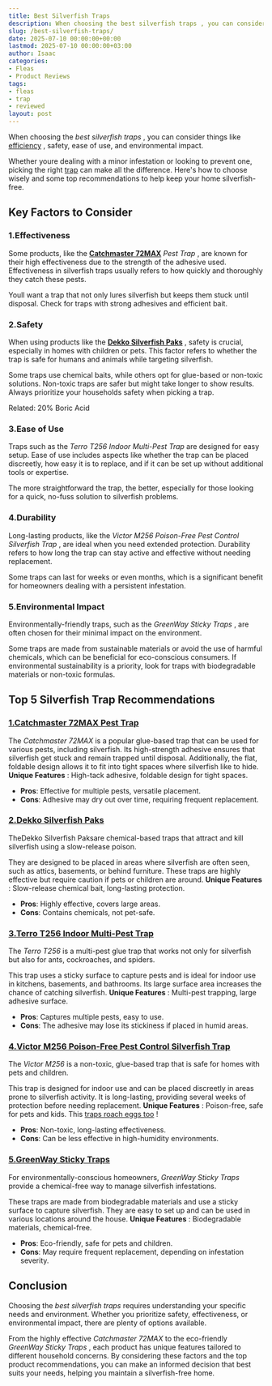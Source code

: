 ```yaml
---
title: Best Silverfish Traps
description: When choosing the best silverfish traps , you can consider things like efficiency , safety, ease of use, and environmental impact. Whether youre dealing with...
slug: /best-silverfish-traps/
date: 2025-07-10 00:00:00+00:00
lastmod: 2025-07-10 00:00:00+03:00
author: Isaac
categories:
- Fleas
- Product Reviews
tags:
- fleas
- trap
- reviewed
layout: post
---
```

When choosing the
*best silverfish traps*
, you can consider things like
[efficiency](https://pestpolicy.com/how-to-get-rid-of-silverfish/)
, safety, ease of use, and environmental impact.

Whether youre dealing with a minor infestation or looking to prevent one, picking the right [trap](https://pestpolicy.com/best-fly-trap/) can make all the difference. Here's how to choose wisely and some top recommendations to help keep your home silverfish-free.
## Key Factors to Consider
### 1.**Effectiveness**
Some products, like the
[**Catchmaster 72MAX**](https://www.amazon.com/dp/B007E83LUM/?tag=p-policy-20)
*Pest Trap*
, are known for their high effectiveness due to the strength of the adhesive used. Effectiveness in silverfish traps usually refers to how quickly and thoroughly they catch these pests.

Youll want a trap that not only lures silverfish but keeps them stuck until disposal. Check for traps with strong adhesives and efficient bait.
### 2.**Safety**
When using products like the
[**Dekko Silverfish Paks**](https://www.amazon.com/dp/B002Y2OW6A/?tag=p-policy-20)
, safety is crucial, especially in homes with children or pets. This factor refers to whether the trap is safe for humans and animals while targeting silverfish.

Some traps use chemical baits, while others opt for glue-based or non-toxic solutions. Non-toxic traps are safer but might take longer to show results. Always prioritize your households safety when picking a trap.

Related:
20% Boric Acid
### 3.**Ease of Use**
Traps such as the
*Terro T256 Indoor Multi-Pest Trap*
are designed for easy setup. Ease of use includes aspects like whether the trap can be placed discreetly, how easy it is to replace, and if it can be set up without additional tools or expertise.

The more straightforward the trap, the better, especially for those looking for a quick, no-fuss solution to silverfish problems.
### 4.**Durability**
Long-lasting products, like the
*Victor M256 Poison-Free Pest Control Silverfish Trap*
, are ideal when you need extended protection. Durability refers to how long the trap can stay active and effective without needing replacement.

Some traps can last for weeks or even months, which is a significant benefit for homeowners dealing with a persistent infestation.
### 5.**Environmental Impact**
Environmentally-friendly traps, such as the
*GreenWay Sticky Traps*
, are often chosen for their minimal impact on the environment.

Some traps are made from sustainable materials or avoid the use of harmful chemicals, which can be beneficial for eco-conscious consumers. If environmental sustainability is a priority, look for traps with biodegradable materials or non-toxic formulas.
## Top 5 Silverfish Trap Recommendations
### [1.**Catchmaster 72MAX Pest Trap**](https://www.amazon.com/dp/B007E83LUM/?tag=p-policy-20)
The
*Catchmaster 72MAX*
is a popular glue-based trap that can be used for various pests, including silverfish. Its high-strength adhesive ensures that silverfish get stuck and remain trapped until disposal. Additionally, the flat, foldable design allows it to fit into tight spaces where silverfish like to hide.
**Unique Features**
: High-tack adhesive, foldable design for tight spaces.
- **Pros**: Effective for multiple pests, versatile placement.
- **Cons**: Adhesive may dry out over time, requiring frequent replacement.
### [2.**Dekko Silverfish Paks**](https://www.amazon.com/dp/B002Y2OW6A/?tag=p-policy-20)
TheDekko Silverfish Paksare chemical-based traps that attract and kill silverfish using a slow-release poison.

They are designed to be placed in areas where silverfish are often seen, such as attics, basements, or behind furniture. These traps are highly effective but require caution if pets or children are around.
**Unique Features**
: Slow-release chemical bait, long-lasting protection.
- **Pros**: Highly effective, covers large areas.
- **Cons**: Contains chemicals, not pet-safe.
### [3.**Terro T256 Indoor Multi-Pest Trap**](https://www.amazon.com/dp/B0766BP7N5/?tag=p-policy-20)
The
*Terro T256*
is a multi-pest glue trap that works not only for silverfish but also for ants, cockroaches, and spiders.

This trap uses a sticky surface to capture pests and is ideal for indoor use in kitchens, basements, and bathrooms. Its large surface area increases the chance of catching silverfish.
**Unique Features**
: Multi-pest trapping, large adhesive surface.
- **Pros**: Captures multiple pests, easy to use.
- **Cons**: The adhesive may lose its stickiness if placed in humid areas.
### [4.**Victor M256 Poison-Free Pest Control Silverfish Trap**](https://www.amazon.com/dp/B0CP4BNBY3/?tag=p-policy-20)
The
*Victor M256*
is a non-toxic, glue-based trap that is safe for homes with pets and children.

This trap is designed for indoor use and can be placed discreetly in areas prone to silverfish activity. It is long-lasting, providing several weeks of protection before needing replacement.
**Unique Features**
: Poison-free, safe for pets and kids. This
[traps roach eggs too](https://pestpolicy.com/pet-safe-roach-killer/)
!
- **Pros**: Non-toxic, long-lasting effectiveness.
- **Cons**: Can be less effective in high-humidity environments.
### [5.**GreenWay Sticky Traps**](https://www.amazon.com/dp/B00WXKSHYQ/?tag=p-policy-20)
For environmentally-conscious homeowners,
*GreenWay Sticky Traps*
provide a chemical-free way to manage silverfish infestations.

These traps are made from biodegradable materials and use a sticky surface to capture silverfish. They are easy to set up and can be used in various locations around the house.
**Unique Features**
: Biodegradable materials, chemical-free.
- **Pros**: Eco-friendly, safe for pets and children.
- **Cons**: May require frequent replacement, depending on infestation severity.
## Conclusion
Choosing the
*best silverfish traps*
requires understanding your specific needs and environment. Whether you prioritize safety, effectiveness, or environmental impact, there are plenty of options available.

From the highly effective
*Catchmaster 72MAX*
to the eco-friendly
*GreenWay Sticky Traps*
, each product has unique features tailored to different household concerns. By considering these factors and the top product recommendations, you can make an informed decision that best suits your needs, helping you maintain a silverfish-free home.